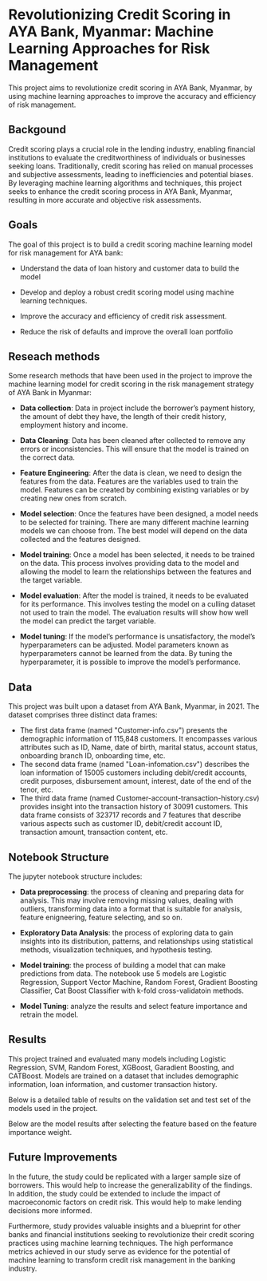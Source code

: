 
# Revolutionizing Credit Scoring in AYA Bank, Myanmar: Machine Learning Approaches for Risk Management

This project aims to revolutionize credit scoring in AYA Bank, Myanmar, by using machine learning approaches to improve the accuracy and efficiency of risk management.




## Backgound

Credit scoring plays a crucial role in the lending industry, enabling financial institutions to evaluate the creditworthiness of individuals or businesses seeking loans. Traditionally, credit scoring has relied on manual processes and subjective assessments, leading to inefficiencies and potential biases. By leveraging machine learning algorithms and techniques, this project seeks to enhance the credit scoring process in AYA Bank, Myanmar, resulting in more accurate and objective risk assessments.
## Goals

The goal of this project is to build a credit scoring machine learning model for risk management for AYA bank:

- Understand the data of loan history and customer data to build the model

- Develop and deploy a robust credit scoring model using machine learning techniques.

- Improve the accuracy and efficiency of credit risk assessment.

- Reduce the risk of defaults and improve the overall loan portfolio

## Reseach methods

Some research methods that have been used in the project to improve the machine
learning model for credit scoring in the risk management strategy of AYA Bank in Myanmar:
- **Data collection**: Data in project include the borrower’s payment history, the amount of debt they have, the length of their credit history, employment history and income.

- **Data Cleaning**: Data has been cleaned after collected to remove any errors or inconsistencies. This will ensure that the model is trained on the correct data.

- **Feature Engineering**: After the data is clean, we need to design the features from the data. Features are the variables used to train the model. Features can be created by combining existing variables or by creating new ones from scratch.

- **Model selection**: Once the features have been designed, a model needs to be selected for training. There are many different machine learning models we can choose from. The best model will depend on the data collected and the features designed.

- **Model training**: Once a model has been selected, it needs to be trained on the data. This process involves providing data to the model and allowing the model to learn the relationships between the features and the target variable.

- **Model evaluation**: After the model is trained, it needs to be evaluated for its performance. This involves testing the model on a culling dataset not used to train the model. The evaluation results will show how well the model can predict the target variable.

- **Model tuning**: If the model’s performance is unsatisfactory, the model’s hyperparameters can be adjusted. Model parameters known as hyperparameters cannot be learned from the data. By tuning the hyperparameter, it is possible to improve the model’s performance.

## Data

This project was built upon a dataset from AYA Bank, Myanmar, in 2021. The dataset comprises three distinct data frames:

* The first data frame (named "Customer-info.csv") presents the demographic information of 115,848 customers. It encompasses various attributes such as ID, Name, date of birth, marital status, account status, onboarding branch ID, onboarding time, etc. 
* The second data frame (named "Loan-infomation.csv") describes the loan information of 15005 customers including debit/credit accounts, credit purposes, disbursement amount,  interest, date of the end of the tenor, etc.
* The third data frame (named Customer-account-transaction-history.csv) provides insight into the transaction history of 30091 customers. This data frame consists of 323717 records and 7 features that describe various aspects such as customer ID, debit/credit account ID, transaction amount, transaction content, etc. 

## Notebook Structure

The jupyter notebook structure includes:
- **Data preprocessing**: the process of cleaning and preparing data for analysis. This may involve removing missing values, dealing with outliers, transforming data into a format that is suitable for analysis, feature enigneering, feature selecting, and so on.

- **Exploratory Data Analysis**: the process of exploring data to gain insights into its distribution, patterns, and relationships using statistical methods, visualization techniques, and hypothesis testing.

- **Model training**: the process of building a model that can make predictions from data. The notebook use 5 models are Logistic Regression, Support Vector Machine, Random Forest, Gradient Boosting Classifier, Cat Boost Classifier with k-fold cross-validatoin methods.

- **Model Tuning**: analyze the results and select feature importance and retrain the model.
## Results

This project trained and evaluated many models including Logistic Regression, SVM, Random Forest, XGBoost, Garadient Boosting, and CATBoost. Models are trained on a dataset that includes demographic information, loan information, and customer transaction history.

Below is a detailed table of results on the validation set and test set of the models used in the project.

Below are the model results after selecting the feature based on the feature importance weight.

## Future Improvements

In the future, the study could be replicated with a larger sample size of borrowers. This would help to increase the generalizability of the findings. In addition, the study could be extended to include the impact of macroeconomic factors on credit risk. This would help to make lending decisions more informed.

Furthermore, study provides valuable insights and a blueprint for other banks and financial institutions seeking to revolutionize their credit scoring practices using machine learning techniques. The high performance metrics achieved in our study serve as evidence for the potential of machine learning to transform credit risk management in the banking industry.